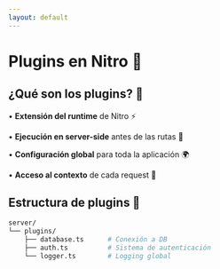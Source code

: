 ```yaml
---
layout: default
---
```


# Plugins en Nitro 🔌

## ¿Qué son los plugins? 🤔
• **Extensión del runtime** de Nitro ⚡

• **Ejecución en server-side** antes de las rutas 🚀

• **Configuración global** para toda la aplicación 🌍

• **Acceso al contexto** de cada request 🎯

## Estructura de plugins 📁
```bash
server/
└── plugins/
    ├── database.ts      # Conexión a DB
    ├── auth.ts          # Sistema de autenticación
    └── logger.ts        # Logging global
```

